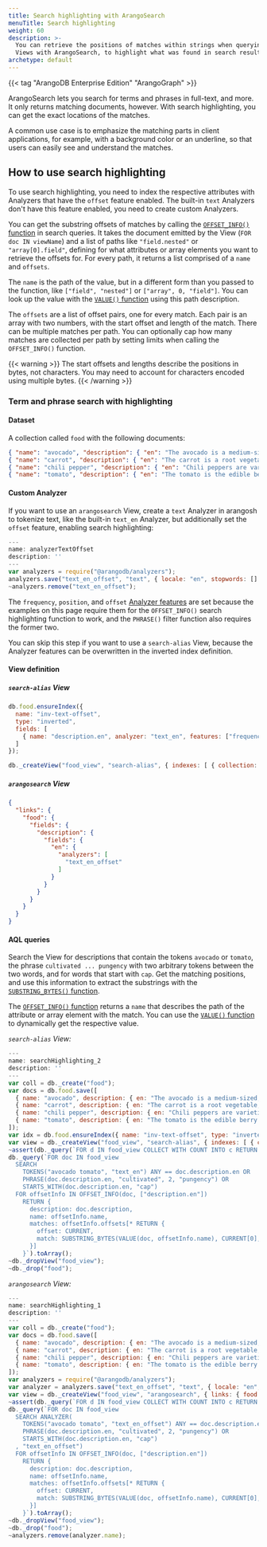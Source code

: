```yaml
---
title: Search highlighting with ArangoSearch
menuTitle: Search highlighting
weight: 60
description: >-
  You can retrieve the positions of matches within strings when querying
  Views with ArangoSearch, to highlight what was found in search results
archetype: default
---
```

{{< tag "ArangoDB Enterprise Edition" "ArangoGraph" >}}

ArangoSearch lets you search for terms and phrases in full-text, and more.
It only returns matching documents, however. With search highlighting, you can
get the exact locations of the matches.

A common use case is to emphasize the matching parts in client applications,
for example, with a background color or an underline, so that users can easily
see and understand the matches.

## How to use search highlighting

To use search highlighting, you need to index the respective attributes with
Analyzers that have the `offset` feature enabled. The built-in `text` Analyzers
don't have this feature enabled, you need to create custom Analyzers.

You can get the substring offsets of matches by calling the
[`OFFSET_INFO()` function](../../aql/functions/arangosearch.md#offset_info) in
search queries. It takes the document emitted by the View (`FOR doc IN viewName`)
and a list of paths like `"field.nested"` or `"array[0].field"`, defining for
what attributes or array elements you want to retrieve the offsets for. For
every path, it returns a list comprised of a `name` and `offsets`.

The `name` is the path of the value, but in a different form than you passed to
the function, like `["field", "nested"]` or `["array", 0, "field"]`. You can
look up the value with the [`VALUE()` function](../../aql/functions/document-object.md#value)
using this path description.

The `offsets` are a list of offset pairs, one for every match. Each pair is an
array with two numbers, with the start offset and length of the match. There can be
multiple matches per path. You can optionally cap how many matches are collected
per path by setting limits when calling the `OFFSET_INFO()` function.

{{< warning >}}
The start offsets and lengths describe the positions in bytes, not characters.
You may need to account for characters encoded using multiple bytes.
{{< /warning >}}

### Term and phrase search with highlighting

#### Dataset

A collection called `food` with the following documents:

```json
{ "name": "avocado", "description": { "en": "The avocado is a medium-sized, evergreen tree, native to the Americas." } }
{ "name": "carrot", "description": { "en": "The carrot is a root vegetable, typically orange in color, native to Europe and Southwestern Asia." } }
{ "name": "chili pepper", "description": { "en": "Chili peppers are varieties of the berry-fruit of plants from the genus Capsicum, cultivated for their pungency." } }
{ "name": "tomato", "description": { "en": "The tomato is the edible berry of the tomato plant." } }
```

#### Custom Analyzer

If you want to use an `arangosearch` View,
create a `text` Analyzer in arangosh to tokenize text, like the built-in
`text_en` Analyzer, but additionally set the `offset` feature, enabling
search highlighting:

```js
---
name: analyzerTextOffset
description: ''
---
var analyzers = require("@arangodb/analyzers");
analyzers.save("text_en_offset", "text", { locale: "en", stopwords: [] }, ["frequency", "position", "offset"]);
~analyzers.remove("text_en_offset");
```

The `frequency`, `position`, and `offset` [Analyzer features](../analyzers.md#analyzer-features)
are set because the examples on this page require them for the `OFFSET_INFO()`
search highlighting function to work, and the `PHRASE()` filter function also
requires the former two.

You can skip this step if you want to use a `search-alias` View, because the
Analyzer features can be overwritten in the inverted index definition.

#### View definition

##### `search-alias` View

```js
db.food.ensureIndex({
  name: "inv-text-offset",
  type: "inverted",
  fields: [
    { name: "description.en", analyzer: "text_en", features: ["frequency", "position", "offset"] }
  ]
});

db._createView("food_view", "search-alias", { indexes: [ { collection: "food", index: "inv-text-offset" } ] });
```

##### `arangosearch` View

```json
{
  "links": {
    "food": {
      "fields": {
        "description": {
          "fields": {
            "en": {
              "analyzers": [
                "text_en_offset"
              ]
            }
          }
        }
      }
    }
  }
}
```

#### AQL queries

Search the View for descriptions that contain the tokens `avocado` or `tomato`,
the phrase `cultivated ... pungency` with two arbitrary tokens between the two
words, and for words that start with `cap`. Get the matching positions, and use
this information to extract the substrings with the
[`SUBSTRING_BYTES()` function](../../aql/functions/string.md#substring_bytes).

The [`OFFSET_INFO()` function](../../aql/functions/arangosearch.md#offset_info)
returns a `name` that describes the path of the attribute or array element with
the match. You can use the [`VALUE()` function](../../aql/functions/document-object.md#value)
to dynamically get the respective value.

_`search-alias` View:_

```js
---
name: searchHighlighting_2
description: ''
---
var coll = db._create("food");
var docs = db.food.save([
  { name: "avocado", description: { en: "The avocado is a medium-sized, evergreen tree, native to the Americas." } },
  { name: "carrot", description: { en: "The carrot is a root vegetable, typically orange in color, native to Europe and Southwestern Asia." } },
  { name: "chili pepper", description: { en: "Chili peppers are varieties of the berry-fruit of plants from the genus Capsicum, cultivated for their pungency." } },
  { name: "tomato", description: { en: "The tomato is the edible berry of the tomato plant." } }
]);
var idx = db.food.ensureIndex({ name: "inv-text-offset", type: "inverted", fields: [ { name: "description.en", analyzer: "text_en", features: ["frequency", "position", "offset"] } ] });
var view = db._createView("food_view", "search-alias", { indexes: [ { collection: "food", index: "inv-text-offset" } ] });
~assert(db._query(`FOR d IN food_view COLLECT WITH COUNT INTO c RETURN c`).toArray()[0] === 4);
db._query(`FOR doc IN food_view
  SEARCH
    TOKENS("avocado tomato", "text_en") ANY == doc.description.en OR
    PHRASE(doc.description.en, "cultivated", 2, "pungency") OR
    STARTS_WITH(doc.description.en, "cap")
  FOR offsetInfo IN OFFSET_INFO(doc, ["description.en"])
    RETURN {
      description: doc.description,
      name: offsetInfo.name,
      matches: offsetInfo.offsets[* RETURN {
        offset: CURRENT,
        match: SUBSTRING_BYTES(VALUE(doc, offsetInfo.name), CURRENT[0], CURRENT[1])
      }]
    }`).toArray();
~db._dropView("food_view");
~db._drop("food");
```

_`arangosearch` View:_

```js
---
name: searchHighlighting_1
description: ''
---
var coll = db._create("food");
var docs = db.food.save([
  { name: "avocado", description: { en: "The avocado is a medium-sized, evergreen tree, native to the Americas." } },
  { name: "carrot", description: { en: "The carrot is a root vegetable, typically orange in color, native to Europe and Southwestern Asia." } },
  { name: "chili pepper", description: { en: "Chili peppers are varieties of the berry-fruit of plants from the genus Capsicum, cultivated for their pungency." } },
  { name: "tomato", description: { en: "The tomato is the edible berry of the tomato plant." } }
]);
var analyzers = require("@arangodb/analyzers");
var analyzer = analyzers.save("text_en_offset", "text", { locale: "en", stopwords: [] }, ["frequency", "position", "offset"]);
var view = db._createView("food_view", "arangosearch", { links: { food: { fields: { description: { fields: { en: { analyzers: ["text_en_offset"] } } } } } } });
~assert(db._query(`FOR d IN food_view COLLECT WITH COUNT INTO c RETURN c`).toArray()[0] === 4);
db._query(`FOR doc IN food_view
  SEARCH ANALYZER(
    TOKENS("avocado tomato", "text_en_offset") ANY == doc.description.en OR
    PHRASE(doc.description.en, "cultivated", 2, "pungency") OR
    STARTS_WITH(doc.description.en, "cap")
  , "text_en_offset")
  FOR offsetInfo IN OFFSET_INFO(doc, ["description.en"])
    RETURN {
      description: doc.description,
      name: offsetInfo.name,
      matches: offsetInfo.offsets[* RETURN {
        offset: CURRENT,
        match: SUBSTRING_BYTES(VALUE(doc, offsetInfo.name), CURRENT[0], CURRENT[1])
      }]
    }`).toArray();
~db._dropView("food_view");
~db._drop("food");
~analyzers.remove(analyzer.name);
```
